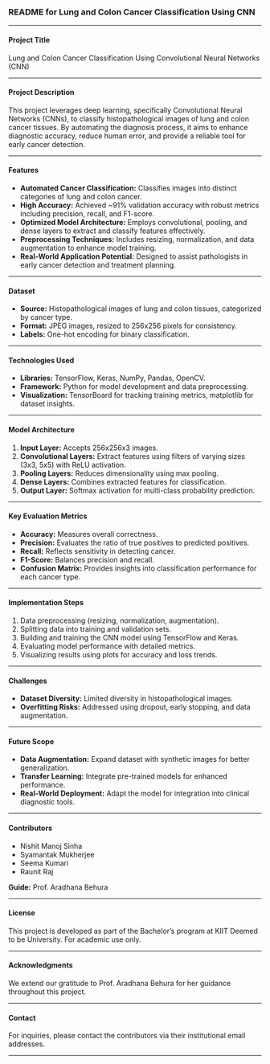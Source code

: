 ### README for Lung and Colon Cancer Classification Using CNN

---

#### **Project Title**
Lung and Colon Cancer Classification Using Convolutional Neural Networks (CNN)

---

#### **Project Description**
This project leverages deep learning, specifically Convolutional Neural Networks (CNNs), to classify histopathological images of lung and colon cancer tissues. By automating the diagnosis process, it aims to enhance diagnostic accuracy, reduce human error, and provide a reliable tool for early cancer detection.

---

#### **Features**
- **Automated Cancer Classification:** Classifies images into distinct categories of lung and colon cancer.
- **High Accuracy:** Achieved ~91% validation accuracy with robust metrics including precision, recall, and F1-score.
- **Optimized Model Architecture:** Employs convolutional, pooling, and dense layers to extract and classify features effectively.
- **Preprocessing Techniques:** Includes resizing, normalization, and data augmentation to enhance model training.
- **Real-World Application Potential:** Designed to assist pathologists in early cancer detection and treatment planning.

---

#### **Dataset**
- **Source:** Histopathological images of lung and colon tissues, categorized by cancer type.
- **Format:** JPEG images, resized to 256x256 pixels for consistency.
- **Labels:** One-hot encoding for binary classification.

---

#### **Technologies Used**
- **Libraries:** TensorFlow, Keras, NumPy, Pandas, OpenCV.
- **Framework:** Python for model development and data preprocessing.
- **Visualization:** TensorBoard for tracking training metrics, matplotlib for dataset insights.

---

#### **Model Architecture**
1. **Input Layer:** Accepts 256x256x3 images.
2. **Convolutional Layers:** Extract features using filters of varying sizes (3x3, 5x5) with ReLU activation.
3. **Pooling Layers:** Reduces dimensionality using max pooling.
4. **Dense Layers:** Combines extracted features for classification.
5. **Output Layer:** Softmax activation for multi-class probability prediction.

---

#### **Key Evaluation Metrics**
- **Accuracy:** Measures overall correctness.
- **Precision:** Evaluates the ratio of true positives to predicted positives.
- **Recall:** Reflects sensitivity in detecting cancer.
- **F1-Score:** Balances precision and recall.
- **Confusion Matrix:** Provides insights into classification performance for each cancer type.

---

#### **Implementation Steps**
1. Data preprocessing (resizing, normalization, augmentation).
2. Splitting data into training and validation sets.
3. Building and training the CNN model using TensorFlow and Keras.
4. Evaluating model performance with detailed metrics.
5. Visualizing results using plots for accuracy and loss trends.

---

#### **Challenges**
- **Dataset Diversity:** Limited diversity in histopathological images.
- **Overfitting Risks:** Addressed using dropout, early stopping, and data augmentation.

---

#### **Future Scope**
- **Data Augmentation:** Expand dataset with synthetic images for better generalization.
- **Transfer Learning:** Integrate pre-trained models for enhanced performance.
- **Real-World Deployment:** Adapt the model for integration into clinical diagnostic tools.

---

#### **Contributors**
- Nishit Manoj Sinha  
- Syamantak Mukherjee  
- Seema Kumari  
- Raunit Raj  

**Guide:** Prof. Aradhana Behura  

---

#### **License**
This project is developed as part of the Bachelor’s program at KIIT Deemed to be University. For academic use only.  

---

#### **Acknowledgments**
We extend our gratitude to Prof. Aradhana Behura for her guidance throughout this project.

---

#### **Contact**
For inquiries, please contact the contributors via their institutional email addresses.

---
